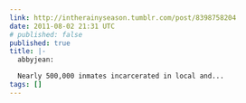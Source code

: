 ```yaml
---
link: http://intherainyseason.tumblr.com/post/8398758204
date: 2011-08-02 21:31 UTC
# published: false
published: true
title: |-
  abbyjean:

  Nearly 500,000 inmates incarcerated in local and...
tags: []
---
```



